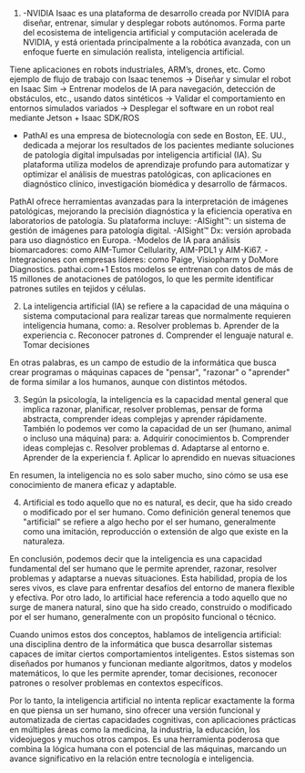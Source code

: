 1.	-NVIDIA Isaac es una plataforma de desarrollo creada por NVIDIA para diseñar, entrenar, simular y desplegar robots autónomos. Forma parte del ecosistema de inteligencia artificial y computación acelerada de NVIDIA, y está orientada principalmente a la robótica avanzada, con un enfoque fuerte en simulación realista, inteligencia artificial. 

Tiene aplicaciones en robots industriales, ARM’s, drones, etc. Como ejemplo de flujo de trabajo con Isaac tenemos → Diseñar y simular el robot en Isaac Sim → Entrenar modelos de IA para navegación, detección de obstáculos, etc., usando datos sintéticos → Validar el comportamiento en entornos simulados variados → Desplegar el software en un robot real mediante Jetson + Isaac SDK/ROS

- PathAI es una empresa de biotecnología con sede en Boston, EE. UU., dedicada a mejorar los resultados de los pacientes mediante soluciones de patología digital impulsadas por inteligencia artificial (IA). Su plataforma utiliza modelos de aprendizaje profundo para automatizar y optimizar el análisis de muestras patológicas, con aplicaciones en diagnóstico clínico, investigación biomédica y desarrollo de fármacos.

PathAI ofrece herramientas avanzadas para la interpretación de imágenes patológicas, mejorando la precisión diagnóstica y la eficiencia operativa en laboratorios de patología. Su plataforma incluye:
-AISight™: un sistema de gestión de imágenes para patología digital.
-AISight™ Dx: versión aprobada para uso diagnóstico en Europa.
-Modelos de IA para análisis biomarcadores: como AIM-Tumor Cellularity, AIM-PDL1 y AIM-Ki67.
-Integraciones con empresas líderes: como Paige, Visiopharm y DoMore Diagnostics. pathai.com+1
Estos modelos se entrenan con datos de más de 15 millones de anotaciones de patólogos, lo que les permite identificar patrones sutiles en tejidos y células. 

2.	La inteligencia artificial (IA) se refiere a la capacidad de una máquina o sistema computacional para realizar tareas que normalmente requieren inteligencia humana, como:
    a.	Resolver problemas
    b.	Aprender de la experiencia
    c.	Reconocer patrones
    d.	Comprender el lenguaje natural
    e.	Tomar decisiones

En otras palabras, es un campo de estudio de la informática que busca crear programas o máquinas capaces de "pensar", "razonar" o "aprender" de forma similar a los humanos, aunque con distintos métodos.

3.	Según la psicología, la inteligencia es la capacidad mental general que implica razonar, planificar, resolver problemas, pensar de forma abstracta, comprender ideas complejas y aprender rápidamente.
También lo podemos ver como la capacidad de un ser (humano, animal o incluso una máquina) para:
    a.	Adquirir conocimientos
    b.	Comprender ideas complejas
    c.	Resolver problemas
    d.	Adaptarse al entorno
    e.	Aprender de la experiencia
    f.	Aplicar lo aprendido en nuevas situaciones

En resumen, la inteligencia no es solo saber mucho, sino cómo se usa ese conocimiento de manera eficaz y adaptable.

4.	Artificial es todo aquello que no es natural, es decir, que ha sido creado o modificado por el ser humano. Como definición general tenemos que "artificial" se refiere a algo hecho por el ser humano, generalmente como una imitación, reproducción o extensión de algo que existe en la naturaleza.

En conclusión, podemos decir que la inteligencia es una capacidad fundamental del ser humano que le permite aprender, razonar, resolver problemas y adaptarse a nuevas situaciones. Esta habilidad, propia de los seres vivos, es clave para enfrentar desafíos del entorno de manera flexible y efectiva. Por otro lado, lo artificial hace referencia a todo aquello que no surge de manera natural, sino que ha sido creado, construido o modificado por el ser humano, generalmente con un propósito funcional o técnico.

Cuando unimos estos dos conceptos, hablamos de inteligencia artificial: una disciplina dentro de la informática que busca desarrollar sistemas capaces de imitar ciertos comportamientos inteligentes. Estos sistemas son diseñados por humanos y funcionan mediante algoritmos, datos y modelos matemáticos, lo que les permite aprender, tomar decisiones, reconocer patrones o resolver problemas en contextos específicos.

Por lo tanto, la inteligencia artificial no intenta replicar exactamente la forma en que piensa un ser humano, sino ofrecer una versión funcional y automatizada de ciertas capacidades cognitivas, con aplicaciones prácticas en múltiples áreas como la medicina, la industria, la educación, los videojuegos y muchos otros campos. Es una herramienta poderosa que combina la lógica humana con el potencial de las máquinas, marcando un avance significativo en la relación entre tecnología e inteligencia.
